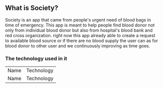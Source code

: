 <h2>What is Society?</h2>

<p>
Society is an app that came from people's urgent need of blood bags in time of emergency. This app is meant to help people find blood donor not only from individual blood donor but also from hospital's blood bank and red cross organization. right now this app already able to create a request to available blood source or if there are no blood supply the user can as for blood donor to other user and we continuously improving as time goes. 
</p>

<h3>The technology used in it</h3>

<table>
  <tr>
    <td>Name</td>
    <td>Technology </td
  </tr>
  <tr>
    <td>Name</td>
    <td>Technology </td
  </tr>
</table>
